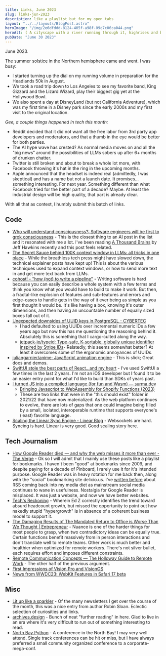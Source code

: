 ```yaml
---
title: Links, June 2023
slug: links-jun-2023
description: like a playlist but for my open tabs
layout: "../../layouts/BlogPost.astro"
heroImage: "/img/2e6dfddd-8124-405f-a98f-09c7c06ca044.png"
heroAlt: ( A cityscape with a river running through it, highrises and buildings on either side. In the foreground there is a park with people relaxing and children playing. The sky is a deep blue. ) High Detail, Tungsten Color Film. trending on artstation hq deviantart. by artist laurie greasley. — Stable Diffusion v1.5
pubDate: "June 30 2023"
---
```


June 2023.

The summer solstice in the Northern hemisphere came and went. I was busy:
* I started turning up the dial on my running volume in preparation for the Headlands 50k in August.
* We took a road trip down to Los Angeles to see my favorite band, King Gizzard and the Lizard Wizard, play their biggest gig yet at the Hollywood Bowl.
* We also spent a day at DisneyLand (but not California Adventure), which was my first time in a Disney park since the early 2000s and my first visit to the original location.

_Gee, a couple things happened in tech this month:_

* Reddit decided that it did not want all the free labor from 3rd party app developers and moderators, and that a thumb in the eye would be better for both parties.
* The AI hype wave has crested? As normal media moves on and all the "big news" around the possibilities of LLMs sobers up after 6+ months of drunken chatter. 
* Twitter is still broken and about to break a whole lot more, with Facebook throwing it's hat in the ring in the upcoming months.
* Apple announced that the headset is indeed real (admittedly, I was skeptical) and has a name but not a launch date. It promises... something interesting. For next year. Something different than what Facebook tried for the better part of a decade? Maybe. At least the industrial design will be high quality, that part is already clear.

With all that as context, I humbly submit this batch of links.

## Code
* [Who will understand consciousness?: Software engineers will be first to grok consciousness](https://bower.sh/who-will-understand-consciousness) - This is the closest thing to an AI post in the list and it resonated with me a lot. I've been reading [A Thousand Brains](https://worldcat.org/en/title/1275359186) by Jeff Hawkins recently and this post feels related.
* [The Secret Sauce behind 100K context window in LLMs: all tricks in one place](https://blog.gopenai.com/how-to-speed-up-llms-and-use-100k-context-window-all-tricks-in-one-place-ffd40577b4c) - While the breathless tech press might have slowed down, the technical explainer posts have kept up! This is about the various techniques used to expand context windows, or how to send more text in and get more text back from LLMs.
* [cohost! - "how (not) to write a pipeline"](https://cohost.org/tef/post/1764930-how-not-to-write-a) - Writing software is hard because you can easily describe a whole system with a few terms and think you know what you would have to build to make it work. But then, a fractal-like explosion of features and sub-features and errors and edge-cases to handle gets in the way of it ever being as simple as you first thought it would be. It's like having a box, knowing it's outer dimensions, and then having an uncountable number of equally sized boxes fall out of it. 
* [Unexpected downsides of UUID keys in PostgreSQL - CYBERTEC](https://www.cybertec-postgresql.com/en/unexpected-downsides-of-uuid-keys-in-postgresql/)
  * I had defaulted to using UUIDs over incremental numeric IDs a few years ago but now this has me questioning the reasoning behind it. Absolutely this is something that I cargo-culted along the way.
  * [jetpack-io/typeid: Type-safe, K-sortable, globally unique identifier inspired by Stripe IDs](https://github.com/jetpack-io/typeid)- Relatedly, this seems somewhat better? At least it overcomes some of the ergonomic annoyances of UUIDs.
* [juliangarnier/anime: JavaScript animation engine](https://github.com/juliangarnier/anime/) - This is slick; Great docs and demos.
* [SwiftUI stole the best parts of React…and my heart](https://www.mux.com/blog/swiftui-against-react) - I've used SwiftUI a few times in the last 2 years. I'm not an iOS developer but I found it to be an easier entry point for what I'd like to build than SDKs of years past.
* [I turned JS into a compiled language (for fun and Wasm) — surma.dev](https://surma.dev/things/compile-js/index.html)
  * [Bringing Javascript to WebAssembly for Shopify Functions (2023)](https://shopify.engineering/javascript-in-webassembly-for-shopify-functions)
  * These are two links that were in the "this should exist" folder in 2021/22 that have now materialized. As the web platform continues to evolve, there are lots of gaps that one could imagine being filled by a small, isolated, interoperable runtime that supports everyone's (least) favorite language.
* [Scaling the Linear Sync Engine - Linear Blog](https://linear.app/blog/scaling-the-linear-sync-engine) - Websockets are hard. Syncing is hard. Linear is very good. Good scaling story here.

## Tech Journalism
* [How Google Reader died — and why the web misses it more than ever - The Verge](https://www.theverge.com/23778253/google-reader-death-2013-rss-social) - Ok so I will admit that I mainly use these posts like a playlist for bookmarks. I haven't been "good" at bookmarks since 2009, and despite paying for a decade of Pinboard, I rarely use it for it's intended purpose. Google Reader was in heavy rotation for me back then, along with the "social" bookmarking site delicio.us. I've [written before](/writing/links-march-2023#rss) about RSS coming back into my media diet as mainstream social media continues to wane in usefulness. Nostalgia for Google Reader is misplaced. It was just a website, and now we have better websites.
* [Tech's Reckoning](https://wheresyoured.at/p/techs-reckoning) - Wherein Ed Z correctly identifies the trend toward absurd headcount growth, but missed the opportunity to point out how nakedly stupid "hypergrowth" is in absence of a coherent business model to support it.
* [The Damaging Results of The Mandated Return to Office is Worse Than We Thought | Entrepreneur](https://www.entrepreneur.com/growing-a-business/the-damaging-results-of-the-mandated-return-to-office-is/454043) - Nuance is one of the harder things for most people to grasp, when two contradictory ideas can be equally true. Certain functions benefit massively from in person interactions and don't translate well to remote teams. Other work is much better and healthier when optimized for remote workers. There's not silver bullet, each requires effort and imposes different constraints.
* [Remote Communication Concepts — The Holloway Guide to Remote Work](https://www.holloway.com/g/remote-work/sections/remote-communication-concepts) - The other half of the previous argument.
* [First Impressions of Vision Pro and VisionOS](https://daringfireball.net/2023/06/first_impressions_of_vision_pro_and_visionos)
* [News from WWDC23: WebKit Features in Safari 17 beta](https://webkit.org/blog/14205/news-from-wwdc23-webkit-features-in-safari-17-beta/)

## Misc
* [Lit up like a sparkler](https://www.robinsloan.com/newsletters/lit-up-like-a-sparkler/) - Of the many newsletters I get over the course of the month, this was a nice entry from author Robin Sloan. Eclectic selection of curiosities and links.
* [archives.design](https://archives.design/) - Bunch of neat "further reading" in here. Glad to live in an era where it's very difficult to run out of something interesting to read.
* [North Bay Python](https://2023.northbaypython.org/) - A conference in the North Bay! I may very well attend. Single track conferences can be hit or miss, but I have always preferred a small community organized conference to a corporate-mega-conf.